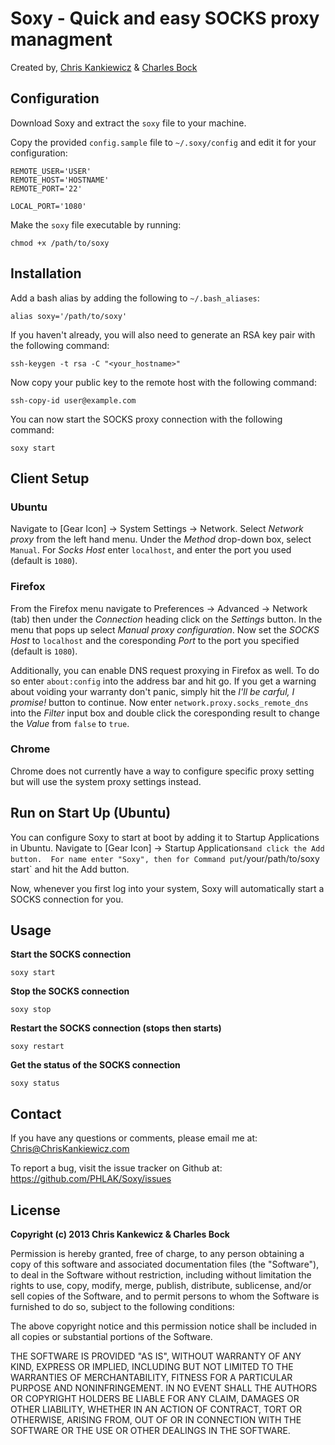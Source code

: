 Soxy - Quick and easy SOCKS proxy managment
===========================================
Created by, [Chris Kankiewicz](http://www.ChrisKankiewicz.com)
& [Charles Bock](http://www.blastwavelabs.com)


Configuration
-------------

Download Soxy and extract the `soxy` file to your machine.

Copy the provided `config.sample` file to `~/.soxy/config` and edit it for your configuration:

    REMOTE_USER='USER'
    REMOTE_HOST='HOSTNAME'
    REMOTE_PORT='22'

    LOCAL_PORT='1080'

Make the `soxy` file executable by running:

    chmod +x /path/to/soxy


Installation
------------

Add a bash alias by adding the following to `~/.bash_aliases`:

    alias soxy='/path/to/soxy'

If you haven't already, you will also need to generate an RSA key pair with the
following command:

    ssh-keygen -t rsa -C "<your_hostname>"

Now copy your public key to the remote host with the following command:

    ssh-copy-id user@example.com

You can now start the SOCKS proxy connection with the following command:

    soxy start


Client Setup
------------

### Ubuntu

Navigate to [Gear Icon] -> System Settings -> Network. Select _Network proxy_ from
the left hand menu.  Under the _Method_ drop-down box, select `Manual`.  For
_Socks Host_ enter `localhost`, and enter the port you used (default is `1080`).


### Firefox

From the Firefox menu navigate to Preferences -> Advanced -> Network (tab) then
under the _Connection_ heading click on the _Settings_ button. In the menu that pops
up select _Manual proxy configuration_. Now set the _SOCKS Host_ to `localhost`
and the coresponding _Port_ to the port you specified (default is `1080`).

Additionally, you can enable DNS request proxying in Firefox as well.  To do so
enter `about:config` into the address bar and hit go.  If you get a warning
about voiding your warranty don't panic, simply hit the _I'll be carful, I
promise!_ button to continue.  Now enter `network.proxy.socks_remote_dns` into
the _Filter_ input box and double click the coresponding result to change the
_Value_ from `false` to `true`.


### Chrome

Chrome does not currently have a way to configure specific proxy setting but
will use the system proxy settings instead.


Run on Start Up (Ubuntu)
------------------------
You can configure Soxy to start at boot by adding it to Startup Applications in
Ubuntu.  Navigate to [Gear Icon] -> Startup Applications` and click the Add
button.  For name enter "Soxy", then for Command put `/your/path/to/soxy start`
and hit the Add button.

Now, whenever you first log into your system, Soxy will automatically start a
SOCKS connection for you.


Usage
-----
**Start the SOCKS connection**

    soxy start

**Stop the SOCKS connection**

    soxy stop

**Restart the SOCKS connection (stops then starts)**

    soxy restart

**Get the status of the SOCKS connection**

    soxy status


Contact
-------
If you have any questions or comments, please email me at:
[Chris@ChrisKankiewicz.com](mailto:Chris@ChrisKankiewicz.com)

To report a bug, visit the issue tracker on Github at:
https://github.com/PHLAK/Soxy/issues


License
-------
**Copyright (c) 2013 Chris Kankewicz & Charles Bock**

Permission is hereby granted, free of charge, to any person obtaining a copy
of this software and associated documentation files (the "Software"), to deal
in the Software without restriction, including without limitation the rights
to use, copy, modify, merge, publish, distribute, sublicense, and/or sell
copies of the Software, and to permit persons to whom the Software is
furnished to do so, subject to the following conditions:

The above copyright notice and this permission notice shall be included in
all copies or substantial portions of the Software.

THE SOFTWARE IS PROVIDED "AS IS", WITHOUT WARRANTY OF ANY KIND, EXPRESS OR
IMPLIED, INCLUDING BUT NOT LIMITED TO THE WARRANTIES OF MERCHANTABILITY,
FITNESS FOR A PARTICULAR PURPOSE AND NONINFRINGEMENT. IN NO EVENT SHALL THE
AUTHORS OR COPYRIGHT HOLDERS BE LIABLE FOR ANY CLAIM, DAMAGES OR OTHER
LIABILITY, WHETHER IN AN ACTION OF CONTRACT, TORT OR OTHERWISE, ARISING FROM,
OUT OF OR IN CONNECTION WITH THE SOFTWARE OR THE USE OR OTHER DEALINGS IN
THE SOFTWARE.


